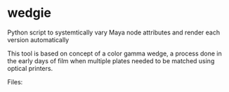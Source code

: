 # wedgie
Python script to systemtically vary Maya node attributes and render each version automatically

This tool is based on concept of a color gamma wedge, a process done in the early days of film when multiple plates 
needed to be matched using optical printers.

Files:
